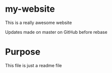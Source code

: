 # my-website

This is a really awesome website

Updates made on master on GitHub before rebase


# Purpose

This file is just a readme file
